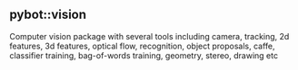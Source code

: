 pybot::vision
---

Computer vision package with several tools including camera, tracking,
2d features, 3d features, optical flow, recognition, object
proposals, caffe, classifier training, bag-of-words training,
geometry, stereo, drawing etc

